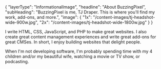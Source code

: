 {
    "layerType": "InformationalImage",
    "headline": "About BuzzingPixel",
    "subHeading": "BuzzingPixel is me, TJ Draper. This is where you'll find my work, add-ons, and more.",
    "image": {
        "1x": "/content-images/tj-headshot-wide-900w.jpg",
        "2x": "/content-images/tj-headshot-wide-1800w.jpg"
    }
}

I write HTML, CSS, JavaScript, and PHP to make great websites. I also create great content management experiences and write great add-ons for great CMSes. In short, I enjoy building websites that delight people.

When I'm not developing software, I'm probably spending time with my 4 children and/or my beautiful wife, watching a movie or TV show, or podcasting.
